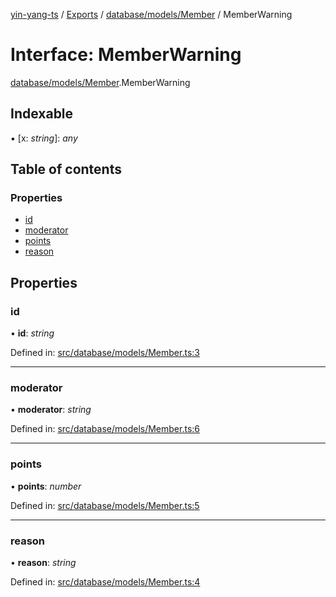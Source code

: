 [yin-yang-ts](../README.md) / [Exports](../modules.md) / [database/models/Member](../modules/database_models_member.md) / MemberWarning

# Interface: MemberWarning

[database/models/Member](../modules/database_models_member.md).MemberWarning

## Indexable

▪ [x: *string*]: *any*

## Table of contents

### Properties

- [id](database_models_member.memberwarning.md#id)
- [moderator](database_models_member.memberwarning.md#moderator)
- [points](database_models_member.memberwarning.md#points)
- [reason](database_models_member.memberwarning.md#reason)

## Properties

### id

• **id**: *string*

Defined in: [src/database/models/Member.ts:3](https://github.com/DetroitWhiskey136/ying-yang-ts/blob/112e06c/src/database/models/Member.ts#L3)

___

### moderator

• **moderator**: *string*

Defined in: [src/database/models/Member.ts:6](https://github.com/DetroitWhiskey136/ying-yang-ts/blob/112e06c/src/database/models/Member.ts#L6)

___

### points

• **points**: *number*

Defined in: [src/database/models/Member.ts:5](https://github.com/DetroitWhiskey136/ying-yang-ts/blob/112e06c/src/database/models/Member.ts#L5)

___

### reason

• **reason**: *string*

Defined in: [src/database/models/Member.ts:4](https://github.com/DetroitWhiskey136/ying-yang-ts/blob/112e06c/src/database/models/Member.ts#L4)
